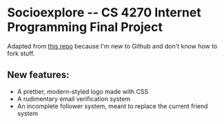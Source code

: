 # Socioexplore -- CS 4270 Internet Programming Final Project
Adapted from [this repo](https://github.com/abhn/simple-php-mysql-project) because I'm new to Github and don't know how to fork stuff.

## New features:
* A prettier, modern-styled logo made with CSS
* A rudimentary email verification system
* An incomplete follower system, meant to replace the current friend system
